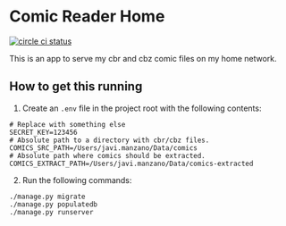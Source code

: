 # Comic Reader Home

[![circle ci status](https://circleci.com/gh/jgasteiz/comic-reader-home.svg?style=shield&circle-token=:circle-token)](https://circleci.com/gh/jgasteiz/comic-reader-home/tree/master)

This is an app to serve my cbr and cbz comic files on my home network.

## How to get this running

1. Create an `.env` file in the project root with the following contents:
```dotenv
# Replace with something else
SECRET_KEY=123456
# Absolute path to a directory with cbr/cbz files.
COMICS_SRC_PATH=/Users/javi.manzano/Data/comics
# Absolute path where comics should be extracted.
COMICS_EXTRACT_PATH=/Users/javi.manzano/Data/comics-extracted
```
2. Run the following commands:
```shell
./manage.py migrate
./manage.py populatedb
./manage.py runserver
```
